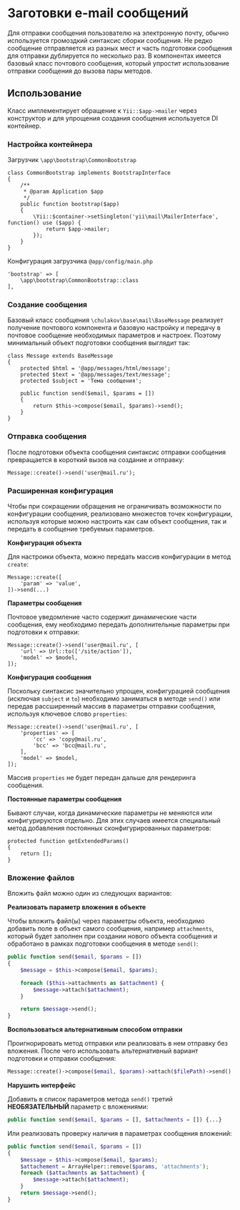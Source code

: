 # Заготовки e-mail сообщений

Для отправки сообщения пользователю на электронную почту, обычно используется громоздкий
синтаксис сборки сообщения. Не редко сообщение отправляется из разных мест и часть
подготовки сообщения для отправки дублируется по несколько раз. В компонентах имеется
базовый класс почтового сообщения, который упростит использование отправки сообщения
до вызова пары методов.

## Использование

Класс имплементирует обращение к `Yii::$app->mailer` через конструктор и для упрощения
создания сообщения используется DI контейнер.

### Настройка контейнера

Загрузчик `\app\bootstrap\CommonBootstrap`
```
class CommonBootstrap implements BootstrapInterface
{
    /**
     * @param Application $app
     */
    public function bootstrap($app)
    {
        \Yii::$container->setSingleton('yii\mail\MailerInterface', function() use ($app) {
            return $app->mailer;
        });
    }
}
```

Конфигурация загрузчика `@app/config/main.php`
```
'bootstrap' => [
    \app\bootstrap\CommonBootstrap::class
],
```

### Создание сообщения

Базовый класс сообщения `\chulakov\base\mail\BaseMessage` реализует получение
почтового компонента и базовую настройку и передачу в почтовое сообщение необходимых
параметров и настроек. Поэтому минимальный объект подготовки сообщения выглядит так:

```
class Message extends BaseMessage
{
    protected $html = '@app/messages/html/message';
    protected $text = '@app/messages/text/message';
    protected $subject = 'Тема сообщения';

    public function send($email, $params = [])
    {
        return $this->compose($email, $params)->send();
    }
}
```

### Отправка сообщения

После подготовки объекта сообщения синтаксис отправки сообщения превращается в
короткий вызов на создание и отправку:

```
Message::create()->send('user@mail.ru');
```

### Расширенная конфигурация

Чтобы при сокращении обращения не ограничивать возможности по конфигурации сообщения,
реализовано множестов точек конфигурации, используя которые можно настроить как сам
объект сообщения, так и передать в сообщение требуемых параметров.

**Конфигурация объекта**

Для настроики объекта, можно передать массив конфигурации в метод `create`:
```
Message::create([
    'param' => 'value',
])->send(...)
```

**Параметры сообщения**

Почтовое уведомление часто содержит динамические части сообщения, ему необходимо
передать дополнительные параметры при подготовки к отправки:

```
Message::create()->send('user@mail.ru', [
    'url' => Url::to(['/site/action']),
    'model' => $model,
]);
```

**Конфигурация сообщения**

Поскольку синтаксис значительно упрощен, конфигурацией сообщения (исключая `subject` и `to`)
необходимо заниматься в методе `send()` или передав рассширенный массив в параметры
отправки сообщения, используя ключевое слово `properties`:

```
Message::create()->send('user@mail.ru', [
    'properties' => [
        'cc' => 'copy@mail.ru',
        'bcc' => 'bcc@mail.ru',
    ],
    'model' => $model,
]);
```

Массив `properties` не будет передан дальше для рендеринга сообщения.

**Постоянные параметры сообщения**

Бывают случаи, когда динамические параметры не меняются или конфигурируются отдельно.
Для этих случаев имеется специальный метод добавления постоянных сконфигурированных параметров:

```
protected function getExtendedParams()
{
    return [];
}
```

### Вложение файлов

Вложить файл можно один из следующих вариантов:

**Реализовать параметр вложения в объекте**

Чтобы вложить файл(ы) через параметры объекта, необходимо добавить поле в объект самого
сообщения, например `attachments`, который будет заполнен при создании нового объекта
сообщения и обработано в рамках подготовки сообщения в методе `send()`:

```php
public function send($email, $params = [])
{
    $message = $this->compose($email, $params);

    foreach ($this->attachments as $attachment) {
        $message->attach($attachment);
    }

    return $message->send();
}
```

**Воспользоваться альтернативным способом отправки**

Проигнорировать метод отправки или реализовать в нем отправку без вложения.
После чего использовать альтернативный вариант подготовки и отправки сообщения:

```php
Message::create()->compose($email, $params)->attach($filePath)->send();
```

**Нарушить интерфейс**

Добавить в список параметров метода `send()` третий **НЕОБЯЗАТЕЛЬНЫЙ** параметр с вложениями:

```php
public function send($email, $params = [], $attachments = []) {...}
```

Или реализовать проверку наличия в параметрах сообщения вложений:

```php
public function send($email, $params = [])
{
    $message = $this->compose($email, $params);
    $attachement = ArrayHelper::remove($params, 'attachments');
    foreach ($attachments as $attachment) {
        $message->attach($attachment);
    }
    return $message->send();
}
```
